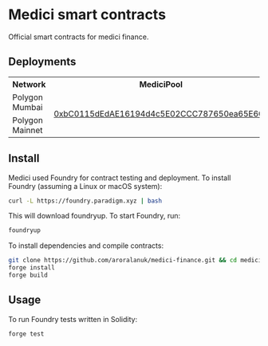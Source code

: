 # Medici smart contracts

Official smart contracts for medici finance.

## Deployments

<table>
<tr>
<th>Network</th>
<th>MediciPool</th>
</tr>

<tr><td>Polygon Mumbai</td><td rowspan="13">

[0xbC0115dEdAE16194d4c5E02CCC787650ea65E60a](https://mumbai.polygonscan.com/address/0xbc0115dedae16194d4c5e02ccc787650ea65e60a)

</td></tr>
<tr><td>Polygon Mainnet</td></tr>

</table>

## Install

Medici used Foundry for contract testing and deployment. To install Foundry (assuming a Linux or macOS system):

```bash
curl -L https://foundry.paradigm.xyz | bash
```

This will download foundryup. To start Foundry, run:

```bash
foundryup
```

To install dependencies and compile contracts:

```bash
git clone https://github.com/aroralanuk/medici-finance.git && cd medici-finance
forge install
forge build
```

## Usage

To run Foundry tests written in Solidity:

```bash
forge test
```
